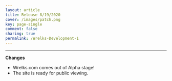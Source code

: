```yaml
---
layout: article
title: Release 8/19/2020
cover: /images/patch.png
key: page-single
comment: false
sharing: true
permalink: /Wrelks-Development-1
---
```

   
---
   
**Changes**

- Wrelks.com comes out of Alpha stage! 
- The site is ready for public viewing.

